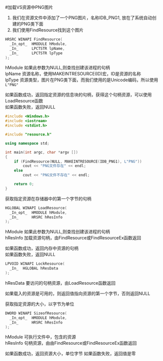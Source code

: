 #加载VS资源中PNG图片
1. 我们在资源文件中添加了一个PNG图片，名称IDB_PNG1, 放在了系统自动创建的PNG类下面                 
2. 我们使用FindResource找到这个图片
```cpp
HRSRC WINAPI FindResource(
  _In_opt_  HMODULE hModule,
  _In_      LPCTSTR lpName,
  _In_      LPCTSTR lpType
);
```
hModule 如果此参数为NULL,则查找创建该进程的句柄             
lpName 资源名称，使用MAKEINTRESOURCE(ID)宏，ID是资源的名称                
lpType 资源类型，图片在PNG类下面，而我们使用的是Unicode编码，所以使用`L"PNG"`        

如果函数成功，返回指定资源的信息块的句柄，获得这个句柄资源，可以使用LoadResource函数           
如果函数失败，返回NULL        
```cpp
#include <Windows.h>
#include <iostream>
#include <stdint.h>

#include "resource.h"

using namespace std;

int main(int argc, char *argv [])
{
	if (FindResource(NULL, MAKEINTRESOURCE(IDB_PNG1), L"PNG"))
		cout << "PNG文件存在" << endl;
	else
		cout << "PNG文件不存在" << endl;

	return 0;
}
```

获取指定资源在存储器中的第一个字节的句柄
```cpp
HGLOBAL WINAPI LoadResource(
  _In_opt_  HMODULE hModule,
  _In_      HRSRC hResInfo
);
```
hModule 如果此参数为NULL,则查找创建该进程的句柄           
hResInfo 加载资源句柄，由FindResource或FindResourceEx函数返回             

如果函数成功，返回内存中资源的句柄       
如果函数失败，返回NULL          


```cpp
LPVOID WINAPI LockResource(
  _In_  HGLOBAL hResData
);
```
hResData 要访问的句柄资源，由LoadResource函数返回           

如果载入的资源是可用的，则返回值指向资源的第一个字节，否则返回NULL             


获取指定资源的大小，以字节为单位
```cpp
DWORD WINAPI SizeofResource(
  _In_opt_  HMODULE hModule,
  _In_      HRSRC hResInfo
);
```
hModule 可执行文件中，包含的资源           
hResInfo 句柄资源，由由FindResource或FindResourceEx函数返回          

如果函数成功，返回资源大小，单位字节
如果函数失败，返回值是零              



